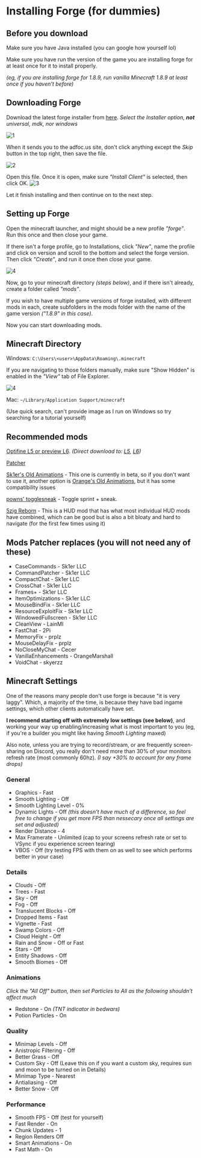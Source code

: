# Installing Forge (for dummies)

## Before you download
Make sure you have Java installed (you can google how yourself lol)

Make sure you have run the version of the game you are installing forge for at least once for it to install properly. 

*(eg, if you are installing forge for 1.8.9, run vanilla Minecraft 1.8.9 at least once if you haven't before)*


## Downloading Forge
Download the latest forge installer from [here](http://files.minecraftforge.net/maven/net/minecraftforge/forge/index_1.8.9.html). *Select the Installer option, **not** universal, mdk, nor windows*

![1](/media/forgefordummies/1.png)

When it sends you to the adfoc.us site, don't click anything except the *Skip* button in the top right, then save the file. 

![2](/media/forgefordummies/2.png)

Open this file. Once it is open, make sure *"Install Client"* is selected, then click OK.
![3](/media/forgefordummies/3.png)

Let it finish installing and then continue on to the next step.

## Setting up Forge
Open the minecraft launcher, and might should be a new profile *"forge"*. Run this once and then close your game.

If there isn't a forge profile, go to Installations, click *"New"*, name the profile and click on version and scroll to the bottom and select the forge version. Then click *"Create"*, and run it once then close your game.

![4](/media/forgefordummies/4.png)

Now, go to your minecraft directory *(steps below)*, and if there isn't already, create a folder called *"mods"*.

If you wish to have multiple game versions of forge installed, with different mods in each, create subfolders in the mods folder with the name of the game version *("1.8.9" in this case)*.

Now you can start downloading mods.

## Minecraft Directory
Windows: `C:\Users\<user>\AppData\Roaming\.minecraft`

If you are navigating to those folders manually, make sure "Show Hidden" is enabled in the *"View"* tab of File Explorer.

![4](/media/forgefordummies/5.png)

Mac: `~/Library/Application Support/minecraft`

(Use quick search, can't provide image as I run on Windows so try searching for a tutorial yourself)

## Recommended mods
[Optifine L5 or preview L6](https://optifine.net/downloads). *(Direct download to: [L5](http://optifine.net/adloadx?f=OptiFine_1.8.9_HD_U_L5.jar), [L6](http://optifine.net/adloadx?f=preview_OptiFine_1.8.9_HD_U_L6_pre1.jar))*

[Patcher](https://sk1er.club/mods/patcher)

[Sk1er's Old Animations](https://sk1er.club/beta) - This one is currently in beta, so if you don't want to use it, another option is [Orange's Old Animations](https://www.curseforge.com/minecraft/mc-mods/old-animations-mod), but it has some compatibility issues

[powns' togglesneak](https://download.powns.dev/togglesneak189) - Toggle sprint + sneak.

[5zig Reborn](https://5zigreborn.eu/) - This is a HUD mod that has what most individual HUD mods have combined, which can be good but is also a bit bloaty and hard to navigate (for the first few times using it)

## Mods Patcher replaces (you will not need any of these)
* CaseCommands - Sk1er LLC
* CommandPatcher - Sk1er LLC
* CompactChat - Sk1er LLC
* CrossChat - Sk1er LLC
* Frames+ - Sk1er LLC
* ItemOptimizations - Sk1er LLC
* MouseBindFix - Sk1er LLC
* ResourceExploitFix - Sk1er LLC
* WindowedFullscreen - Sk1er LLC
* CleanView - LainMI
* FastChat - 2Pi
* MemoryFix - prplz
* MouseDelayFix - prplz
* NoCloseMyChat - Cecer
* VanillaEnhancements - OrangeMarshall
* VoidChat - skyerzz

## Minecraft Settings
One of the reasons many people don't use forge is because "it is very laggy". Which, a majority of the time, is because they have bad ingame settings, which other clients automatically have set.

**I recommend starting off with extremely low settings (see below)**, and working your way up enabling/increasing what is most important to you (eg, if you're a builder you might like having *Smooth Lighting* maxed)

Also note, unless you are trying to record/stream, or are frequently screen-sharing on Discord, you really don't need more than 30% of your monitors refresh rate (most commonly 60hz). *(I say +30% to account for any frame drops)*

### General
* Graphics - Fast
* Smooth Lighting - Off
* Smooth Lighting Level - 0%
* Dynamic Lights - Off *(this doesn't have much of a difference, so feel free to change if you get more FPS than nessecary once all settings are set and adjusted)*
* Render Distance - 4
* Max Framerate - Unlimited (cap to your screens refresh rate or set to VSync if you experience screen tearing)
* VBOS - Off (try testing FPS with them on as well to see which performs better in your case)

### Details
* Clouds - Off
* Trees - Fast
* Sky - Off
* Fog - Off
* Translucent Blocks - Off
* Dropped Items - Fast
* Vignette - Fast
* Swamp Colors - Off
* Cloud Height - Off
* Rain and Snow - Off or Fast
* Stars - Off
* Entity Shadows - Off
* Smooth Biomes - Off

### Animations
*Click the "All Off" button, then set Particles to All as the following shouldn't affect much*
* Redstone - On *(TNT indicator in bedwars)*
* Potion Particles - On

### Quality
* Minimap Levels - Off
* Anistropic Filtering - Off
* Better Grass - Off
* Custom Sky - Off (Leave this on if you want a custom sky, requires sun and moon to be turned on in Details)
* Minimap Type - Nearest
* Antialiasing - Off
* Better Snow - Off

### Performance
* Smooth FPS - Off (test for yourself)
* Fast Render - On
* Chunk Updates - 1
* Region Renders Off
* Smart Animations - On
* Fast Math - On